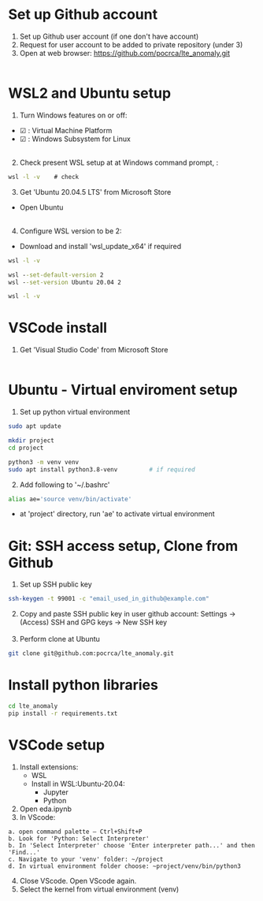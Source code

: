 # Set up Github account
1. Set up Github user account (if one don't have account)
2. Request for user account to be added to private repository (under 3)
3. Open at web browser: https://github.com/pocrca/lte_anomaly.git  
&nbsp;  

# WSL2 and Ubuntu setup
1. Turn Windows features on or off:
- &#9745; : Virtual Machine Platform 
- &#9745; : Windows Subsystem for Linux  
&nbsp;

2. Check present WSL setup at at Windows command prompt, :
```cmd
wsl -l -v    # check
```
3. Get 'Ubuntu 20.04.5 LTS' from Microsoft Store  
- Open Ubuntu  
&nbsp;  

4. Configure WSL version to be 2:
- Download and install 'wsl_update_x64' if required
```cmd
wsl -l -v

wsl --set-default-version 2
wsl --set-version Ubuntu 20.04 2

wsl -l -v
```  

# VSCode install
1. Get 'Visual Studio Code' from Microsoft Store    
&nbsp;  

# Ubuntu - Virtual enviroment setup  
1. Set up python virtual environment
```bash
sudo apt update

mkdir project
cd project

python3 -m venv venv
sudo apt install python3.8-venv         # if required

```  
2. Add following to '~/.bashrc'
```bash
alias ae='source venv/bin/activate'
```
- at 'project' directory, run 'ae' to activate virtual environment  

# Git: SSH access setup, Clone from Github
1. Set up SSH public key
```bash
ssh-keygen -t 99001 -c "email_used_in_github@example.com"
```
2. Copy and paste SSH public key in user github account: Settings -> (Access) SSH and GPG keys -> New SSH key  
&nbsp;
3. Perform clone at Ubuntu
```bash
git clone git@github.com:pocrca/lte_anomaly.git
```

# Install python libraries
```bash
cd lte_anomaly
pip install -r requirements.txt
```

# VSCode setup
1. Install extensions:
    - WSL
    - Install in WSL:Ubuntu-20.04: 
        * Jupyter
        * Python
2. Open eda.ipynb
3. In VScode: 
```
a. open command palette — Ctrl+Shift+P
b. Look for 'Python: Select Interpreter'
b. In 'Select Interpreter' choose 'Enter interpreter path...' and then 'Find...'
c. Navigate to your 'venv' folder: ~/project
d. In virtual environment folder choose: ~project/venv/bin/python3

```
4. Close VScode. Open VScode again. 
5. Select the kernel from virtual environment (venv)